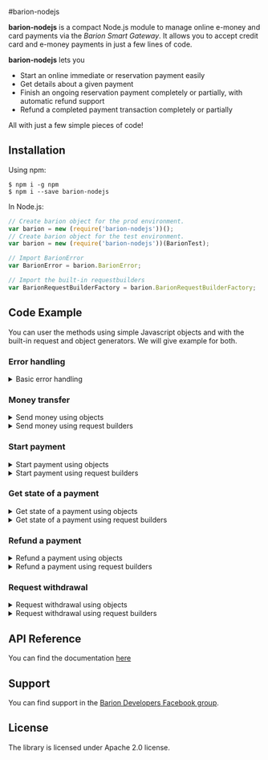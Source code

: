 
#barion-nodejs

**barion-nodejs** is a compact Node.js module to manage online e-money and card payments via the *Barion Smart Gateway*.
It allows you to accept credit card and e-money payments in just a few lines of code.

**barion-nodejs** lets you
 * Start an online immediate or reservation payment easily
 * Get details about a given payment
 * Finish an ongoing reservation payment completely or partially, with automatic refund support
 * Refund a completed payment transaction completely or partially

All with just a few simple pieces of code!

## Installation

Using npm:
```shell
$ npm i -g npm
$ npm i --save barion-nodejs
```

In Node.js:
```js
// Create barion object for the prod environment.
var barion = new (require('barion-nodejs'))();
// Create barion object for the test environment.
var barion = new (require('barion-nodejs'))(BarionTest);

// Import BarionError
var BarionError = barion.BarionError;

// Import the built-in requestbuilders
var BarionRequestBuilderFactory = barion.BarionRequestBuilderFactory;
```

## Code Example

You can user the methods using simple Javascript objects and with the built-in request and object generators. We will give example for both.

### Error handling

<details>
<summary>Basic error handling</summary>
The library uses the default Node.js callback format with extension for BarionErrors. See the following example for error handling:

```js
function handleError(err) {
    if (err instanceof BarionError) {
        // The error comes from the Barion API
    } else {
        // The error comes from somewhere else (I/O, Barion Server, ... )
    }
}
```

</details>

### Money transfer

<details>
<summary>Send money using objects</summary>

```js
var transferSendRequestBuilder =  new BarionRequestBuilderFactory.BarionTransferSendRequestBuilder();

var moneySendOptionsWithObject = {
    UserName    : "my_barion_user@gmail.com",
    Password    : "myweakpassword",
    Recipient   : "my_buddys_barion_user@gmail.com",
    Currency    : "HUF",
    Amount      : 100,
    Comment     : "You are the best, pal!"
};

barion.sendMoney(moneySendOptionsWithObject, function(err, data) {
    if(!err) {
        handleData(data);
    } else {
        handleError(err);
    }
});
```

</details>

<details>
<summary>Send money using request builders</summary>

```js
var transferSendRequestBuilder =  new BarionRequestBuilderFactory.BarionTransferSendRequestBuilder();

var moneySendOptionsWithBuilder = transferSendRequestBuilder
    .setUsername("my_barion_user@gmail.com")
    .setPassword("myweakpassword")
    .setRecipient("my_buddys_barion_user@gmail.com")
    .setCurrency("HUF")
    .setAmount(100)
    .setComment("You are the best, pal!")
    .build();

barion.sendMoney(moneySendOptionsWithBuilder, function(err, data) {
    if(!err) {
        handleData(data);
    } else {
        handleError(err);
    }
});
```

</details>

### Start payment

<details>
<summary>Start payment using objects</summary>

```js
var paymentStartRequestBuilder  = new BarionRequestBuilderFactory.BarionPaymentStartRequestBuilder();

var paymentStartOptionsWithObject = {
    POSKey: "my_shops_pos_key_from_barion",
    PaymentType: "Immediate",
    GuestCheckOut: true,
    FundingSources: ["All"],
    PaymentRequestId: "request_id_generated_by_the_shop",
    Locale: "hu-HU",
    Currency: "HUF",
    Transactions: [
        {
            POSTransactionId: "test_payment_id_from_shop",
            Payee: "my_barion_user@gmail.com",
            Total: "1000",
            Items: [
                {
                    Name: "Test product",
                    Description: "My favorite test product",
                    Quantity: 1,
                    Unit: "db",
                    UnitPrice: 1000,
                    ItemTotal: 1000
                }
            ]
        }
    ]
};

barion.startPayment(paymentStartOptionsWithObject, function (err, data) {
    if (!err) {
        handleData(data);
    } else {
        handleError(err);
    }
});
```

</details>

<details>
<summary>Start payment using request builders</summary>

```js
var paymentStartRequestBuilder  = new BarionRequestBuilderFactory.BarionPaymentStartRequestBuilder();
var paymentTransactionBuilder   = new paymentStartRequestBuilder.BarionPaymentTransactionBuilder();
var itemBuilder                 = new paymentStartRequestBuilder.BarionItemBuilder();

var item = itemBuilder
    .setName('Test product')
    .setDescription('My favorite test product')
    .setQuantity(1)
    .setUnit('db')
    .setUnitPrice(1000)
    .setItemTotal(1000)
    .build();

var paymentTransaction = paymentTransactionBuilder
    .setPOSTransactionId('test_payment_id_from_shop')
    .setPayee('my_barion_user@gmail.com')
    .setTotal(1000)
    .addItem(item)
    .build();

var paymentStartOptionsWithBuilder = paymentStartRequestBuilder
    .setPOSKey('my_shops_pos_key_from_barion')
    .setPaymentType('Immediate')
    .setGuestCheckout(true)
    .setFundingSources(["All"])
    .setPaymentRequestId('request_id_generated_by_the_shop')
    .setLocale('hu-HU')
    .setCurrency('HUF')
    .addTransaction(paymentTransaction)
    .build();

barion.startPayment(paymentStartOptionsWithBuilder, function (err, data) {
    if (!err) {
        handleData(data);
    } else {
        handleError(err);
    }
});
```

</details>

### Get state of a payment

<details>
<summary>Get state of a payment using objects</summary>

```js
var getPaymentStateRequestBuilder = new BarionRequestBuilderFactory.BarionGetPaymentStateRequestBuilder();

var getPaymentStateOptionsWithObject = {
    POSKey      : "my_shops_pos_key_from_barion",
    PaymentId   : "payment_id_in_the_barion_system"
};

barion.getPaymentState(getPaymentStateOptionsWithObject, function(err, data) {
    if (!err) {
        handleData(data);
    } else {
        handleError(err);
    }
});
```

</details>

<details>
<summary>Get state of a payment using request builders</summary>

```js
var getPaymentStateRequestBuilder = new BarionRequestBuilderFactory.BarionGetPaymentStateRequestBuilder();

var getPaymentStateOptionsWithBuilder = getPaymentStateRequestBuilder
    .setPOSKey('my_shops_pos_key_from_barion')
    .setPaymentId('payment_id_in_the_barion_system')
    .build();

barion.getPaymentState(getPaymentStateOptionsWithBuilder, function(err, data) {
    if (!err) {
        handleData(data);
    } else {
        handleError(err);
    }
});
```

</details>

### Refund a payment

<details>
<summary>Refund a payment using objects</summary>

```js
var paymentRefundRequestBuilder = new BarionRequestBuilderFactory.BarionPaymentRefundRequestBuilder();

var paymentRefundOptionsWithObject = {
    POSKey      : "my_shops_pos_key_from_barion",
    PaymentId   : "payment_id_in_the_barion_system",
    TransactionsToRefund : [ 
        {
            TransactionId   : "barion_transaction_id",
            POSTransactionId : "test_payment_id_from_shop",
            AmountToRefund : 10
        }
    ]    
};

barion.refund(paymentRefundOptionsWithObject, function(err, data) {
    if (!err) {
        handleData(data);
    } else {
        handleError(err);
    }
});
```

</details>

<details>
<summary>Refund a payment using request builders</summary>

```js
var paymentRefundRequestBuilder = new BarionRequestBuilderFactory.BarionPaymentRefundRequestBuilder();
var transactionToRefundBuilder = new paymentRefundRequestBuilder.BarionTransactionToRefundBuilder();

var refundTransaction = transactionToRefundBuilder
    .setTransactionId('barion_transaction_id')
    .setPOSTransactionId('test_payment_id_from_shop')
    .setAmountToRefund(10)
    .build();

var paymentRefundOptionsWithBuilder = paymentRefundRequestBuilder
    .setPOSKey('my_shops_pos_key_from_barion')
    .setPaymentId('payment_id_in_the_barion_system')
    .addTransactionToRefund(refundTransaction)
    .build();

barion.refund(paymentRefundOptionsWithBuilder, function(err, data) {
    if (!err) {
        handleData(data);
    } else {
        handleError(err);
    }
});
```

</details>

### Request withdrawal

<details>
<summary>Request withdrawal using objects</summary>

```js
var withdrawBankTransferRequestBuilder = new BarionRequestBuilderFactory.BarionWithdrawBankTransferRequestBuilder();

var withdrawBankTransferOptionsWithObject = {
    UserName : "my_barion_user@gmail.com",
    Password : "myweakpassword",
    Currency : "HUF",
    Amount : 1000,
    RecipientName : "Partner Name",
    Comment : "Withdrawal",
    BankAccount : {
        Country : "HUN",
        Format : 1,
        AccountNumber : "bank_account_number"
    }
};

barion.withdraw(withdrawBankTransferOptionsWithObject, function(err, data) {
    if (!err) {
        handleData(data);
    } else {
        handleError(err);
    }
});
```

</details>

<details>
<summary>Request withdrawal using request builders</summary>

```js
var withdrawBankTransferRequestBuilder = new BarionRequestBuilderFactory.BarionWithdrawBankTransferRequestBuilder();
var bankAddressBuilder = new withdrawBankTransferRequestBuilder.BarionBankAccountBuilder();

var bankAccount = bankAddressBuilder
    .setCountry("HUN")
    .setFormat(1)
    .setAccountNumber("bank_account_number")
    .build();

var withdrawBankTransferOptionsWithBuilder = withdrawBankTransferRequestBuilder
    .setUsername("my_barion_user@gmail.com")
    .setPassword("myweakpassword")
    .setCurrency("HUF")
    .setAmount(1000)
    .setRecipientName("Partner Name")
    .setComment("Withdrawal")
    .setBankAccount(bankAccount)
    .build();

barion.withdraw(withdrawBankTransferOptionsWithBuilder, function(err, data) {
    if (!err) {
        handleData(data);
    } else {
        handleError(err);
    }
});
```

</details>

## API Reference

You can find the documentation [here](http://plezervikt.org/docs/barion-nodejs)

## Support

You can find support in the [Barion Developers Facebook group](https://www.facebook.com/groups/bariondevelopershungary/).

## License

The library is licensed under Apache 2.0 license.
